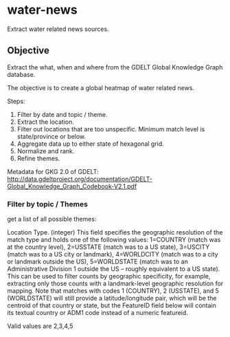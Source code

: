 # water-news
Extract water related news sources.

## Objective
Extract the what, when and where from the GDELT Global Knowledge Graph database. 

The objective is to create a global heatmap of water related news. 



Steps:

1. Filter by date and topic / theme.
1. Extract the location.
1. Filter out locations that are too unspecific. 
  Minimum match level is state/province or below.
1. Aggregate data up to either state of hexagonal grid.
1. Normalize and rank.
1. Refine themes.


Metadata for GKG 2.0 of GDELT: http://data.gdeltproject.org/documentation/GDELT-Global_Knowledge_Graph_Codebook-V2.1.pdf


### Filter by topic / Themes

get a list of all possible themes:



Location Type. (integer) This field specifies the geographic resolution of the match type
and holds one of the following values: 1=COUNTRY (match was at the country level),
2=USSTATE (match was to a US state), 3=USCITY (match was to a US city or landmark),
4=WORLDCITY (match was to a city or landmark outside the US), 5=WORLDSTATE
(match was to an Administrative Division 1 outside the US – roughly equivalent to a US
state). This can be used to filter counts by geographic specificity, for example,
extracting only those counts with a landmark-level geographic resolution for mapping.
Note that matches with codes 1 (COUNTRY), 2 (USSTATE), and 5 (WORLDSTATE) will still
provide a latitude/longitude pair, which will be the centroid of that country or state, but
the FeatureID field below will contain its textual country or ADM1 code instead of a
numeric featureid.

Valid values are 2,3,4,5

